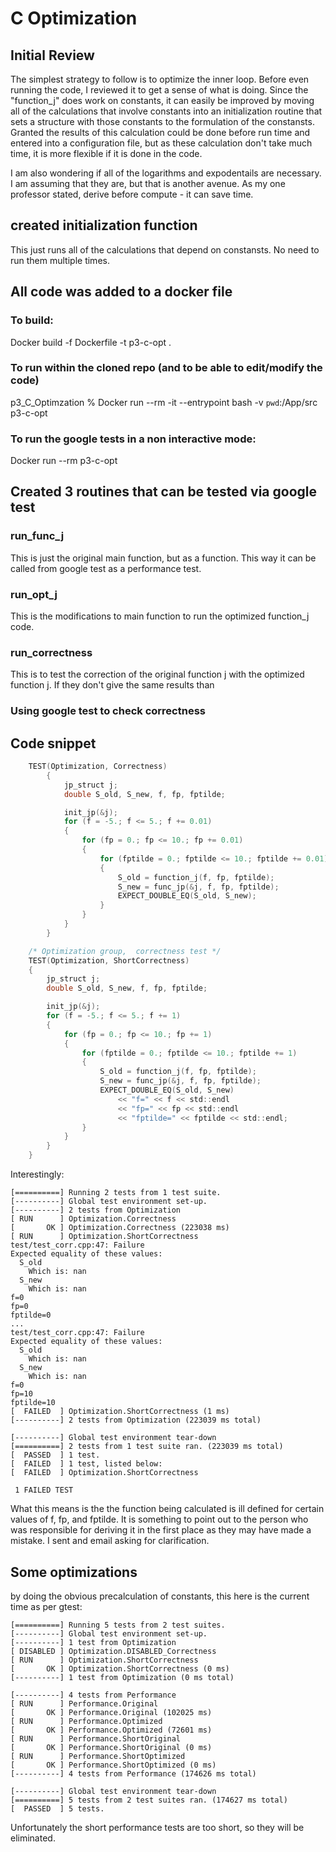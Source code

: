 # C Optimization

## Initial Review

The simplest strategy to follow is to optimize the inner loop.  Before even running the code, I reviewed it to get a sense of what is doing.  Since the "function_j" does work on constants, it can easily be improved by moving all of the calculations that involve constants into an initialization routine that sets a structure with those constants to the formulation of the constansts.  Granted the results of this calculation could be done before run time and entered into a configuration file, but as these calculation don't take much time, it is more flexible if it is done in the code.

I am also wondering if all of the logarithms and expodentails are necessary.  I am assuming that they are, but that is another avenue.  As my one professor stated, derive before compute - it can save time.

## created initialization function

This just runs all of the calculations that depend on constansts.  No need to run them multiple times.

## All code was added to a docker file
### To build:
Docker build -f Dockerfile -t p3-c-opt .

### To run within the cloned repo (and to be able to edit/modify the code)
p3_C_Optimzation % Docker run --rm -it --entrypoint bash -v `pwd`:/App/src  p3-c-opt

### To run the google tests in a non interactive mode:
Docker run --rm p3-c-opt

## Created 3 routines that can be tested via google test
### run_func_j

This is just the original main function, but as a function.  This way it can be called from google test as a performance test.

### run_opt_j

This is the modifications to main function to run the optimized function_j code.

### run_correctness

This is to test the correction of the original function j with the optimized function j.  If they don't give the same results than

### Using google test to check correctness
## Code snippet
``` C
    TEST(Optimization, Correctness)
        {
            jp_struct j;
            double S_old, S_new, f, fp, fptilde;

            init_jp(&j);
            for (f = -5.; f <= 5.; f += 0.01)
            {
                for (fp = 0.; fp <= 10.; fp += 0.01)
                {
                    for (fptilde = 0.; fptilde <= 10.; fptilde += 0.01)
                    {
                        S_old = function_j(f, fp, fptilde);
                        S_new = func_jp(&j, f, fp, fptilde);
                        EXPECT_DOUBLE_EQ(S_old, S_new);
                    }
                }
            }
        }

    /* Optimization group,  correctness test */
    TEST(Optimization, ShortCorrectness)
    {
        jp_struct j;
        double S_old, S_new, f, fp, fptilde;

        init_jp(&j);
        for (f = -5.; f <= 5.; f += 1)
        {
            for (fp = 0.; fp <= 10.; fp += 1)
            {
                for (fptilde = 0.; fptilde <= 10.; fptilde += 1)
                {
                    S_old = function_j(f, fp, fptilde);
                    S_new = func_jp(&j, f, fp, fptilde);
                    EXPECT_DOUBLE_EQ(S_old, S_new)
                        << "f=" << f << std::endl
                        << "fp=" << fp << std::endl
                        << "fptilde=" << fptilde << std::endl;
                }
            }
        }
    }
```
Interestingly:

```
[==========] Running 2 tests from 1 test suite.
[----------] Global test environment set-up.
[----------] 2 tests from Optimization
[ RUN      ] Optimization.Correctness
[       OK ] Optimization.Correctness (223038 ms)
[ RUN      ] Optimization.ShortCorrectness
test/test_corr.cpp:47: Failure
Expected equality of these values:
  S_old
    Which is: nan
  S_new
    Which is: nan
f=0
fp=0
fptilde=0
...
test/test_corr.cpp:47: Failure
Expected equality of these values:
  S_old
    Which is: nan
  S_new
    Which is: nan
f=0
fp=10
fptilde=10
[  FAILED  ] Optimization.ShortCorrectness (1 ms)
[----------] 2 tests from Optimization (223039 ms total)

[----------] Global test environment tear-down
[==========] 2 tests from 1 test suite ran. (223039 ms total)
[  PASSED  ] 1 test.
[  FAILED  ] 1 test, listed below:
[  FAILED  ] Optimization.ShortCorrectness

 1 FAILED TEST
```

What this means is the the function being calculated is ill defined for certain values of f, fp, and fptilde.  It is something to point out to the person who was responsible for deriving it in the first place as they may have made a mistake.  I sent and email asking for clarification.

## Some optimizations
by doing the obvious precalculation of constants, this here is the current time as per gtest:
```
[==========] Running 5 tests from 2 test suites.
[----------] Global test environment set-up.
[----------] 1 test from Optimization
[ DISABLED ] Optimization.DISABLED_Correctness
[ RUN      ] Optimization.ShortCorrectness
[       OK ] Optimization.ShortCorrectness (0 ms)
[----------] 1 test from Optimization (0 ms total)

[----------] 4 tests from Performance
[ RUN      ] Performance.Original
[       OK ] Performance.Original (102025 ms)
[ RUN      ] Performance.Optimized
[       OK ] Performance.Optimized (72601 ms)
[ RUN      ] Performance.ShortOriginal
[       OK ] Performance.ShortOriginal (0 ms)
[ RUN      ] Performance.ShortOptimized
[       OK ] Performance.ShortOptimized (0 ms)
[----------] 4 tests from Performance (174626 ms total)

[----------] Global test environment tear-down
[==========] 5 tests from 2 test suites ran. (174627 ms total)
[  PASSED  ] 5 tests.
```
Unfortunately the short performance tests are too short, so they will be eliminated.